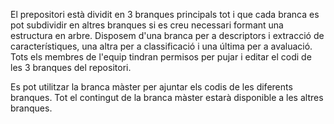 El prepositori està dividit en 3 branques principals tot i que cada branca es pot subdividir en altres branques si es creu necessari formant una estructura en arbre. Disposem d'una branca per a descriptors i extracció de característiques, una altra per a classificació i una última per a avaluació. Tots els membres de l'equip tindran permisos per pujar i editar el codi de les 3 branques del repositori.

Es pot utilitzar la branca màster per ajuntar els codis de les diferents branques. Tot el contingut de la branca màster estarà disponible a les altres branques.
